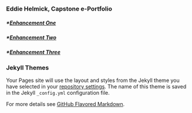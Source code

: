 ### Eddie Helmick, Capstone e-Portfolio

##### *[Enhancement One](https://edwardhelmick.github.io/EnhancementOne.html) <br />
##### *[Enhancement Two](https://edwardhelmick.github.io/EnhancementTwo.html) <br />
##### *[Enhancement Three](https://edwardhelmick.github.io/EnhancementThree.html) <br />

### Jekyll Themes

Your Pages site will use the layout and styles from the Jekyll theme you have selected in your [repository settings](https://github.com/edwardhelmick/edwardhelmick.github.io/settings/pages). The name of this theme is saved in the Jekyll `_config.yml` configuration file.

For more details see [GitHub Flavored Markdown](https://guides.github.com/features/mastering-markdown/).
